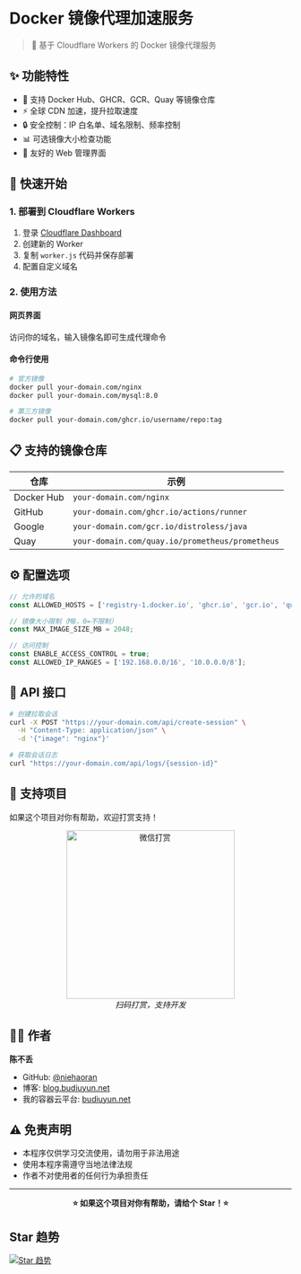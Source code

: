 # Docker 镜像代理加速服务

> 🚀 基于 Cloudflare Workers 的 Docker 镜像代理服务

## ✨ 功能特性

- 🐳 支持 Docker Hub、GHCR、GCR、Quay 等镜像仓库
- ⚡ 全球 CDN 加速，提升拉取速度
- 🔒 安全控制：IP 白名单、域名限制、频率控制
- 📊 可选镜像大小检查功能
- 🎨 友好的 Web 管理界面

## 🚀 快速开始

### 1. 部署到 Cloudflare Workers

1. 登录 [Cloudflare Dashboard](https://dash.cloudflare.com/)
2. 创建新的 Worker
3. 复制 `worker.js` 代码并保存部署
4. 配置自定义域名

### 2. 使用方法

#### 网页界面
访问你的域名，输入镜像名即可生成代理命令

#### 命令行使用
```bash
# 官方镜像
docker pull your-domain.com/nginx
docker pull your-domain.com/mysql:8.0

# 第三方镜像
docker pull your-domain.com/ghcr.io/username/repo:tag
```

## 📋 支持的镜像仓库

| 仓库 | 示例 |
|------|------|
| Docker Hub | `your-domain.com/nginx` |
| GitHub | `your-domain.com/ghcr.io/actions/runner` |
| Google | `your-domain.com/gcr.io/distroless/java` |
| Quay | `your-domain.com/quay.io/prometheus/prometheus` |

## ⚙️ 配置选项

```javascript
// 允许的域名
const ALLOWED_HOSTS = ['registry-1.docker.io', 'ghcr.io', 'gcr.io', 'quay.io'];

// 镜像大小限制（MB，0=不限制）
const MAX_IMAGE_SIZE_MB = 2048;

// 访问控制
const ENABLE_ACCESS_CONTROL = true;
const ALLOWED_IP_RANGES = ['192.168.0.0/16', '10.0.0.0/8'];
```

## 🔧 API 接口

```bash
# 创建拉取会话
curl -X POST "https://your-domain.com/api/create-session" \
  -H "Content-Type: application/json" \
  -d '{"image": "nginx"}'

# 获取会话日志
curl "https://your-domain.com/api/logs/{session-id}"
```

## 💖 支持项目

如果这个项目对你有帮助，欢迎打赏支持！

<div align="center">
  <img src="donate-qr.png" alt="微信打赏" width="300"/>
  <br>
  <em>扫码打赏，支持开发</em>
</div>

## 👨‍💻 作者

**陈不丢**
- GitHub: [@niehaoran](https://github.com/niehaoran)
- 博客: [blog.budiuyun.net](https://blog.budiuyun.net)
- 我的容器云平台: [budiuyun.net](https://budiuyun.net)

## ⚠️ 免责声明

- 本程序仅供学习交流使用，请勿用于非法用途
- 使用本程序需遵守当地法律法规
- 作者不对使用者的任何行为承担责任

---

<div align="center">

**⭐ 如果这个项目对你有帮助，请给个 Star！⭐**

</div>

## Star 趋势
[![Star 趋势](https://starchart.cc/niehaoran/docker-cloudflare.svg?variant=adaptive)](https://starchart.cc/niehaoran/docker-cloudflare) 